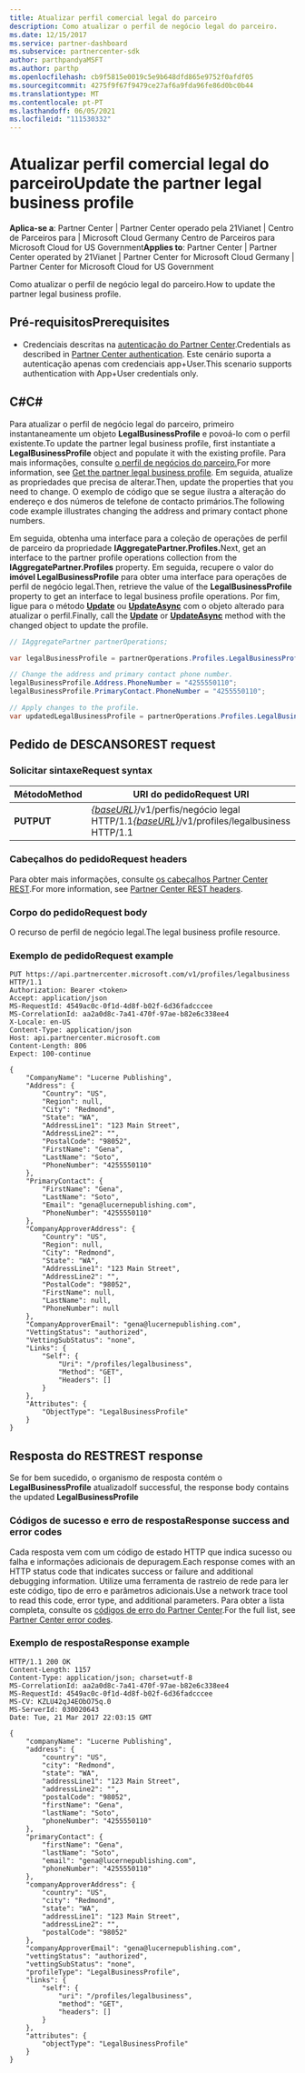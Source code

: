 ```yaml
---
title: Atualizar perfil comercial legal do parceiro
description: Como atualizar o perfil de negócio legal do parceiro.
ms.date: 12/15/2017
ms.service: partner-dashboard
ms.subservice: partnercenter-sdk
author: parthpandyaMSFT
ms.author: parthp
ms.openlocfilehash: cb9f5815e0019c5e9b648dfd865e9752f0afdf05
ms.sourcegitcommit: 4275f9f67f9479ce27af6a9fda96fe86d0bc0b44
ms.translationtype: MT
ms.contentlocale: pt-PT
ms.lasthandoff: 06/05/2021
ms.locfileid: "111530332"
---
```

# <a name="update-the-partner-legal-business-profile"></a><span data-ttu-id="159d9-103">Atualizar perfil comercial legal do parceiro</span><span class="sxs-lookup"><span data-stu-id="159d9-103">Update the partner legal business profile</span></span>

<span data-ttu-id="159d9-104">**Aplica-se a**: Partner Center | Partner Center operado pela 21Vianet | Centro de Parceiros para | Microsoft Cloud Germany Centro de Parceiros para Microsoft Cloud for US Government</span><span class="sxs-lookup"><span data-stu-id="159d9-104">**Applies to**: Partner Center | Partner Center operated by 21Vianet | Partner Center for Microsoft Cloud Germany | Partner Center for Microsoft Cloud for US Government</span></span>

<span data-ttu-id="159d9-105">Como atualizar o perfil de negócio legal do parceiro.</span><span class="sxs-lookup"><span data-stu-id="159d9-105">How to update the partner legal business profile.</span></span>

## <a name="prerequisites"></a><span data-ttu-id="159d9-106">Pré-requisitos</span><span class="sxs-lookup"><span data-stu-id="159d9-106">Prerequisites</span></span>

- <span data-ttu-id="159d9-107">Credenciais descritas na [autenticação do Partner Center](partner-center-authentication.md).</span><span class="sxs-lookup"><span data-stu-id="159d9-107">Credentials as described in [Partner Center authentication](partner-center-authentication.md).</span></span> <span data-ttu-id="159d9-108">Este cenário suporta a autenticação apenas com credenciais app+User.</span><span class="sxs-lookup"><span data-stu-id="159d9-108">This scenario supports authentication with App+User credentials only.</span></span>

## <a name="c"></a><span data-ttu-id="159d9-109">C\#</span><span class="sxs-lookup"><span data-stu-id="159d9-109">C\#</span></span>

<span data-ttu-id="159d9-110">Para atualizar o perfil de negócio legal do parceiro, primeiro instantaneamente um objeto **LegalBusinessProfile** e povoá-lo com o perfil existente.</span><span class="sxs-lookup"><span data-stu-id="159d9-110">To update the partner legal business profile, first instantiate a **LegalBusinessProfile** object and populate it with the existing profile.</span></span> <span data-ttu-id="159d9-111">Para mais informações, consulte [o perfil de negócios do parceiro.](get-legal-business-profile.md)</span><span class="sxs-lookup"><span data-stu-id="159d9-111">For more information, see [Get the partner legal business profile](get-legal-business-profile.md).</span></span> <span data-ttu-id="159d9-112">Em seguida, atualize as propriedades que precisa de alterar.</span><span class="sxs-lookup"><span data-stu-id="159d9-112">Then, update the properties that you need to change.</span></span> <span data-ttu-id="159d9-113">O exemplo de código que se segue ilustra a alteração do endereço e dos números de telefone de contacto primários.</span><span class="sxs-lookup"><span data-stu-id="159d9-113">The following code example illustrates changing the address and primary contact phone numbers.</span></span>

<span data-ttu-id="159d9-114">Em seguida, obtenha uma interface para a coleção de operações de perfil de parceiro da propriedade **IAggregatePartner.Profiles.**</span><span class="sxs-lookup"><span data-stu-id="159d9-114">Next, get an interface to the partner profile operations collection from the **IAggregatePartner.Profiles** property.</span></span> <span data-ttu-id="159d9-115">Em seguida, recupere o valor do **imóvel LegalBusinessProfile** para obter uma interface para operações de perfil de negócio legal.</span><span class="sxs-lookup"><span data-stu-id="159d9-115">Then, retrieve the value of the **LegalBusinessProfile** property to get an interface to legal business profile operations.</span></span> <span data-ttu-id="159d9-116">Por fim, ligue para o método [**Update**](/dotnet/api/microsoft.store.partnercenter.profiles.ilegalbusinessprofile.update) ou [**UpdateAsync**](/dotnet/api/microsoft.store.partnercenter.profiles.ilegalbusinessprofile.updateasync) com o objeto alterado para atualizar o perfil.</span><span class="sxs-lookup"><span data-stu-id="159d9-116">Finally, call the [**Update**](/dotnet/api/microsoft.store.partnercenter.profiles.ilegalbusinessprofile.update) or [**UpdateAsync**](/dotnet/api/microsoft.store.partnercenter.profiles.ilegalbusinessprofile.updateasync) method with the changed object to update the profile.</span></span>

``` csharp
// IAggregatePartner partnerOperations;

var legalBusinessProfile = partnerOperations.Profiles.LegalBusinessProfile.Get();

// Change the address and primary contact phone number.
legalBusinessProfile.Address.PhoneNumber = "4255550110";
legalBusinessProfile.PrimaryContact.PhoneNumber = "4255550110";

// Apply changes to the profile.
var updatedLegalBusinessProfile = partnerOperations.Profiles.LegalBusinessProfile.Update(legalBusinessProfile);
```

## <a name="rest-request"></a><span data-ttu-id="159d9-117">Pedido de DESCANSO</span><span class="sxs-lookup"><span data-stu-id="159d9-117">REST request</span></span>

### <a name="request-syntax"></a><span data-ttu-id="159d9-118">Solicitar sintaxe</span><span class="sxs-lookup"><span data-stu-id="159d9-118">Request syntax</span></span>

| <span data-ttu-id="159d9-119">Método</span><span class="sxs-lookup"><span data-stu-id="159d9-119">Method</span></span>  | <span data-ttu-id="159d9-120">URI do pedido</span><span class="sxs-lookup"><span data-stu-id="159d9-120">Request URI</span></span>                                                                    |
|---------|--------------------------------------------------------------------------------|
| <span data-ttu-id="159d9-121">**PUT**</span><span class="sxs-lookup"><span data-stu-id="159d9-121">**PUT**</span></span> | <span data-ttu-id="159d9-122">[*{baseURL}*](partner-center-rest-urls.md)/v1/perfis/negócio legal HTTP/1.1</span><span class="sxs-lookup"><span data-stu-id="159d9-122">[*{baseURL}*](partner-center-rest-urls.md)/v1/profiles/legalbusiness HTTP/1.1</span></span> |

### <a name="request-headers"></a><span data-ttu-id="159d9-123">Cabeçalhos do pedido</span><span class="sxs-lookup"><span data-stu-id="159d9-123">Request headers</span></span>

<span data-ttu-id="159d9-124">Para obter mais informações, consulte [os cabeçalhos Partner Center REST](headers.md).</span><span class="sxs-lookup"><span data-stu-id="159d9-124">For more information, see [Partner Center REST headers](headers.md).</span></span>

### <a name="request-body"></a><span data-ttu-id="159d9-125">Corpo do pedido</span><span class="sxs-lookup"><span data-stu-id="159d9-125">Request body</span></span>

<span data-ttu-id="159d9-126">O recurso de perfil de negócio legal.</span><span class="sxs-lookup"><span data-stu-id="159d9-126">The legal business profile resource.</span></span>

### <a name="request-example"></a><span data-ttu-id="159d9-127">Exemplo de pedido</span><span class="sxs-lookup"><span data-stu-id="159d9-127">Request example</span></span>

```http
PUT https://api.partnercenter.microsoft.com/v1/profiles/legalbusiness HTTP/1.1
Authorization: Bearer <token>
Accept: application/json
MS-RequestId: 4549ac0c-0f1d-4d8f-b02f-6d36fadcccee
MS-CorrelationId: aa2a0d8c-7a41-470f-97ae-b82e6c338ee4
X-Locale: en-US
Content-Type: application/json
Host: api.partnercenter.microsoft.com
Content-Length: 806
Expect: 100-continue

{
    "CompanyName": "Lucerne Publishing",
    "Address": {
        "Country": "US",
        "Region": null,
        "City": "Redmond",
        "State": "WA",
        "AddressLine1": "123 Main Street",
        "AddressLine2": "",
        "PostalCode": "98052",
        "FirstName": "Gena",
        "LastName": "Soto",
        "PhoneNumber": "4255550110"
    },
    "PrimaryContact": {
        "FirstName": "Gena",
        "LastName": "Soto",
        "Email": "gena@lucernepublishing.com",
        "PhoneNumber": "4255550110"
    },
    "CompanyApproverAddress": {
        "Country": "US",
        "Region": null,
        "City": "Redmond",
        "State": "WA",
        "AddressLine1": "123 Main Street",
        "AddressLine2": "",
        "PostalCode": "98052",
        "FirstName": null,
        "LastName": null,
        "PhoneNumber": null
    },
    "CompanyApproverEmail": "gena@lucernepublishing.com",
    "VettingStatus": "authorized",
    "VettingSubStatus": "none",
    "Links": {
        "Self": {
            "Uri": "/profiles/legalbusiness",
            "Method": "GET",
            "Headers": []
        }
    },
    "Attributes": {
        "ObjectType": "LegalBusinessProfile"
    }
}
```

## <a name="rest-response"></a><span data-ttu-id="159d9-128">Resposta do REST</span><span class="sxs-lookup"><span data-stu-id="159d9-128">REST response</span></span>

<span data-ttu-id="159d9-129">Se for bem sucedido, o organismo de resposta contém o **LegalBusinessProfile** atualizado</span><span class="sxs-lookup"><span data-stu-id="159d9-129">If successful, the response body contains the updated **LegalBusinessProfile**</span></span>

### <a name="response-success-and-error-codes"></a><span data-ttu-id="159d9-130">Códigos de sucesso e erro de resposta</span><span class="sxs-lookup"><span data-stu-id="159d9-130">Response success and error codes</span></span>

<span data-ttu-id="159d9-131">Cada resposta vem com um código de estado HTTP que indica sucesso ou falha e informações adicionais de depuragem.</span><span class="sxs-lookup"><span data-stu-id="159d9-131">Each response comes with an HTTP status code that indicates success or failure and additional debugging information.</span></span> <span data-ttu-id="159d9-132">Utilize uma ferramenta de rastreio de rede para ler este código, tipo de erro e parâmetros adicionais.</span><span class="sxs-lookup"><span data-stu-id="159d9-132">Use a network trace tool to read this code, error type, and additional parameters.</span></span> <span data-ttu-id="159d9-133">Para obter a lista completa, consulte os [códigos de erro do Partner Center](error-codes.md).</span><span class="sxs-lookup"><span data-stu-id="159d9-133">For the full list, see [Partner Center error codes](error-codes.md).</span></span>

### <a name="response-example"></a><span data-ttu-id="159d9-134">Exemplo de resposta</span><span class="sxs-lookup"><span data-stu-id="159d9-134">Response example</span></span>

```http
HTTP/1.1 200 OK
Content-Length: 1157
Content-Type: application/json; charset=utf-8
MS-CorrelationId: aa2a0d8c-7a41-470f-97ae-b82e6c338ee4
MS-RequestId: 4549ac0c-0f1d-4d8f-b02f-6d36fadcccee
MS-CV: KZLU42qJ4EObO75q.0
MS-ServerId: 030020643
Date: Tue, 21 Mar 2017 22:03:15 GMT

{
    "companyName": "Lucerne Publishing",
    "address": {
        "country": "US",
        "city": "Redmond",
        "state": "WA",
        "addressLine1": "123 Main Street",
        "addressLine2": "",
        "postalCode": "98052",
        "firstName": "Gena",
        "lastName": "Soto",
        "phoneNumber": "4255550110"
    },
    "primaryContact": {
        "firstName": "Gena",
        "lastName": "Soto",
        "email": "gena@lucernepublishing.com",
        "phoneNumber": "4255550110"
    },
    "companyApproverAddress": {
        "country": "US",
        "city": "Redmond",
        "state": "WA",
        "addressLine1": "123 Main Street",
        "addressLine2": "",
        "postalCode": "98052"
    },
    "companyApproverEmail": "gena@lucernepublishing.com",
    "vettingStatus": "authorized",
    "vettingSubStatus": "none",
    "profileType": "LegalBusinessProfile",
    "links": {
        "self": {
            "uri": "/profiles/legalbusiness",
            "method": "GET",
            "headers": []
        }
    },
    "attributes": {
        "objectType": "LegalBusinessProfile"
    }
}
```
